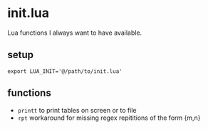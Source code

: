 # init.lua

Lua functions I always want to have available.

## setup

    export LUA_INIT='@/path/to/init.lua'

## functions

- `printt` to print tables on screen or to file
- `rpt` workaround for missing regex repititions of the form {m,n}

